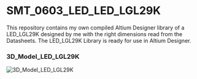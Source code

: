 # SMT_0603_LED_LED_LGL29K
This repository contains my own compiled Altium Designer library of a LED_LGL29K designed by me with the right dimensions read from the Datasheets. The LED_LGL29K Library is ready for use in Altium Designer.

### 3D_Model_LED_LGL29K
![3D_Model_LED_LGL29K](https://user-images.githubusercontent.com/57021975/92033073-fc147b00-ed62-11ea-9e11-2f8e4926ac50.JPG)


